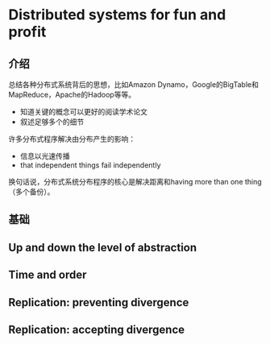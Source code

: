 # Distributed systems for fun and profit



## 介绍

总结各种分布式系统背后的思想，比如Amazon Dynamo，Google的BigTable和MapReduce，Apache的Hadoop等等。

* 知道关键的概念可以更好的阅读学术论文
* 叙述足够多个的细节

许多分布式程序解决由分布产生的影响：

* 信息以光速传播
* that independent things fail independently

换句话说，分布式系统分布程序的核心是解决距离和having more than one thing（多个备份）。

## 基础

## Up and down the level of abstraction

## Time and order

## Replication: preventing divergence

## Replication: accepting divergence

